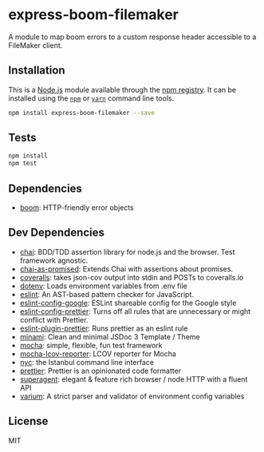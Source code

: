 # express-boom-filemaker

A module to map boom errors to a custom response header accessible to a FileMaker client.

## Installation

This is a [Node.js](https://nodejs.org/) module available through the 
[npm registry](https://www.npmjs.com/). It can be installed using the 
[`npm`](https://docs.npmjs.com/getting-started/installing-npm-packages-locally)
or 
[`yarn`](https://yarnpkg.com/en/)
command line tools.

```sh
npm install express-boom-filemaker --save
```

## Tests

```sh
npm install
npm test
```

## Dependencies

- [boom](https://ghub.io/boom): HTTP-friendly error objects

## Dev Dependencies

- [chai](https://ghub.io/chai): BDD/TDD assertion library for node.js and the browser. Test framework agnostic.
- [chai-as-promised](https://ghub.io/chai-as-promised): Extends Chai with assertions about promises.
- [coveralls](https://ghub.io/coveralls): takes json-cov output into stdin and POSTs to coveralls.io
- [dotenv](https://ghub.io/dotenv): Loads environment variables from .env file
- [eslint](https://ghub.io/eslint): An AST-based pattern checker for JavaScript.
- [eslint-config-google](https://ghub.io/eslint-config-google): ESLint shareable config for the Google style
- [eslint-config-prettier](https://ghub.io/eslint-config-prettier): Turns off all rules that are unnecessary or might conflict with Prettier.
- [eslint-plugin-prettier](https://ghub.io/eslint-plugin-prettier): Runs prettier as an eslint rule
- [minami](https://ghub.io/minami): Clean and minimal JSDoc 3 Template / Theme
- [mocha](https://ghub.io/mocha): simple, flexible, fun test framework
- [mocha-lcov-reporter](https://ghub.io/mocha-lcov-reporter): LCOV reporter for Mocha
- [nyc](https://ghub.io/nyc): the Istanbul command line interface
- [prettier](https://ghub.io/prettier): Prettier is an opinionated code formatter
- [superagent](https://ghub.io/superagent): elegant &amp; feature rich browser / node HTTP with a fluent API
- [varium](https://ghub.io/varium): A strict parser and validator of environment config variables

## License

MIT
